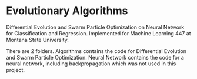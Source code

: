 # Evolutionary Algorithms
Differential Evolution and Swarm Particle Optimization on Neural Network for Classification and Regression. Implemented for Machine Learning 447 at Montana State University.

There are 2 folders. Algorithms contains the code for Differential Evolution and Swarm Particle Optimization. Neural Network contains the code for a neural network, including backpropagation which was not used in this project.
